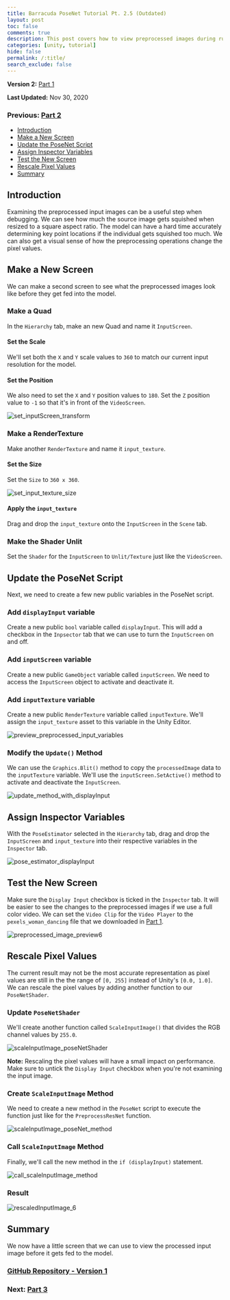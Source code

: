 ```yaml
---
title: Barracuda PoseNet Tutorial Pt. 2.5 (Outdated)
layout: post
toc: false
comments: true
description: This post covers how to view preprocessed images during runtime.
categories: [unity, tutorial]
hide: false
permalink: /:title/
search_exclude: false
---
```


**Version 2:** [Part 1](https://christianjmills.com/Barracuda-PoseNet-Tutorial-V2-1/) 

**Last Updated:** Nov 30, 2020

### Previous: [Part 2](https://christianjmills.com/Barracuda-PoseNet-Tutorial-2/)

* [Introduction](#introduction)
* [Make a New Screen](#make-a-new-screen)
* [Update the PoseNet Script](#update-the-posenet-script)
* [Assign Inspector Variables](#assign-inspector-variables)
* [Test the New Screen](#test-the-new-screen)
* [Rescale Pixel Values](#rescale-pixel-values)
* [Summary](#summary)

## Introduction

Examining the preprocessed input images can be a useful step when debugging. We can see how much the source image gets squished when resized to a square aspect ratio. The model can have a hard time accurately determining key point locations if the individual gets squished too much. We can also get a visual sense of how the preprocessing operations change the pixel values.

## Make a New Screen

We can make a second screen to see what the preprocessed images look like before they get fed into the model.

### Make a Quad

In the `Hierarchy` tab, make an new Quad and name it `InputScreen`.

#### Set the Scale

We'll set both the `X` and `Y` scale values to `360` to match our current input resolution for the model.

#### Set the Position

We also need to set the `X` and `Y` position values to `180`. Set the `Z` position value to `-1` so that it's in front of the `VideoScreen`.

![set_inputScreen_transform](\images\barracuda-posenet-tutorial\part-2-5\set_inputScreen_transform.PNG)

### Make a RenderTexture

Make another `RenderTexture` and name it `input_texture`.

#### Set the Size

Set the `Size` to `360 x 360`.

![set_input_texture_size](\images\barracuda-posenet-tutorial\part-2-5\set_input_texture_size.PNG)

#### Apply the `input_texture`

Drag and drop the `input_texture` onto the `InputScreen` in the `Scene` tab.

### Make the Shader Unlit

Set the `Shader` for the `InputScreen` to `Unlit/Texture` just like the `VideoScreen`.

## Update the PoseNet Script

Next, we need to create a few new public variables in the PoseNet script.

### Add `displayInput` variable

Create a new public `bool` variable called `displayInput`. This will add a checkbox in the `Inpsector` tab that we can use to turn the `InputScreen` on and off.

### Add `inputScreen` variable

Create a new public `GameObject` variable called `inputScreen`. We need to access the `InputScreen` object to activate and deactivate it.

### Add `inputTexture` variable 

Create a new public `RenderTexture` variable called `inputTexture`. We'll assign the `input_texture` asset to this variable in the Unity Editor.

![preview_preprocessed_input_variables](\images\barracuda-posenet-tutorial\part-2-5\preview_preprocessed_input_variables.png)

### Modify the `Update()` Method

We can use the `Graphics.Blit()` method to copy the `processedImage` data to the `inputTexture` variable. We'll use the `inputScreen.SetActive()` method to activate and deactivate the `InputScreen`.

![update_method_with_displayInput](\images\barracuda-posenet-tutorial\part-2-5\update_method_with_displayInput.png)

## Assign Inspector Variables

With the `PoseEstimator` selected in the `Hierarchy` tab, drag and drop the `InputScreen` and `input_texture` into their respective variables in the `Inspector` tab.

![pose_estimator_displayInput](\images\barracuda-posenet-tutorial\part-2-5\pose_estimator_displayInput.PNG)

## Test the New Screen

Make sure the `Display Input` checkbox is ticked in the `Inspector` tab. It will be easier to see the changes to the preprocessed images if we use a full color video. We can set the `Video Clip` for the `Video Player` to the `pexels_woman_dancing` file that we downloaded in [Part 1](https://christianjmills.com/Barracuda-PoseNet-Tutorial-1/#import-video-files).

![preprocessed_image_preview6](\images\barracuda-posenet-tutorial\part-2-5\preprocessed_image_preview6.gif)

## Rescale Pixel Values

The current result may not be the most accurate representation as pixel values are still in the the range of `[0, 255]` instead of Unity's `[0.0, 1.0]`. We can rescale the pixel values by adding another function to our `PoseNetShader`.

### Update `PoseNetShader`

We'll create another function called `ScaleInputImage()` that divides the RGB channel values by `255.0`.

![scaleInputImage_poseNetShader](\images\barracuda-posenet-tutorial\part-2-5\scaleInputImage_poseNetShader.png)

**Note:** Rescaling the pixel values will have a small impact on performance. Make sure to untick the `Display Input` checkbox when you're not examining the input image.

### Create `ScaleInputImage` Method

We need to create a new method in the `PoseNet` script to execute the function just like for the `PreprocessResNet` function.

![scaleInputImage_poseNet_method](\images\barracuda-posenet-tutorial\part-2-5\scaleInputImage_poseNet_method.png)

### Call `ScaleInputImage` Method

Finally, we'll call the new method in the `if (displayInput)` statement.

![call_scaleInputImage_method](\images\barracuda-posenet-tutorial\part-2-5\call_scaleInputImage_method.png)

### Result

![rescaledInputImage_6](\images\barracuda-posenet-tutorial\part-2-5\rescaledInputImage_6.gif)

## Summary

We now have a little screen that we can use to view the processed input image before it gets fed to the model.

### [GitHub Repository - Version 1](https://github.com/cj-mills/Barracuda-PoseNet-Tutorial/tree/Version-1)

### Next: [Part 3](https://christianjmills.com/Barracuda-PoseNet-Tutorial-3/)